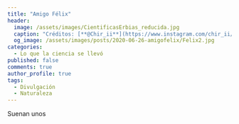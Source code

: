 ```yaml
---
title: "Amigo Félix"
header:
  image: /assets/images/CientificasErbias_reducida.jpg
  caption: "Créditos: [**@Chir_ii**](https://www.instagram.com/chir_ii/?hl=en)"
  og_image: /assets/images/posts/2020-06-26-amigofelix/Felix2.jpg
categories:
  - Lo que la ciencia se llevó
published: false
comments: true
author_profile: true
tags:
  - Divulgación
  - Naturaleza
--- 
```


Suenan unos 
